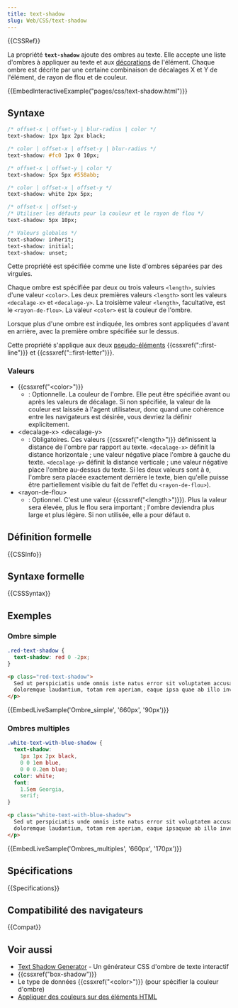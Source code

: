 ```yaml
---
title: text-shadow
slug: Web/CSS/text-shadow
---
```


{{CSSRef}}

La propriété **`text-shadow`** ajoute des ombres au texte. Elle accepte une liste d'ombres à appliquer au texte et aux [décorations](/fr/docs/Web/CSS/text-decoration) de l'élément. Chaque ombre est décrite par une certaine combinaison de décalages X et Y de l'élément, de rayon de flou et de couleur.

{{EmbedInteractiveExample("pages/css/text-shadow.html")}}

## Syntaxe

```css
/* offset-x | offset-y | blur-radius | color */
text-shadow: 1px 1px 2px black;

/* color | offset-x | offset-y | blur-radius */
text-shadow: #fc0 1px 0 10px;

/* offset-x | offset-y | color */
text-shadow: 5px 5px #558abb;

/* color | offset-x | offset-y */
text-shadow: white 2px 5px;

/* offset-x | offset-y
/* Utiliser les défauts pour la couleur et le rayon de flou */
text-shadow: 5px 10px;

/* Valeurs globales */
text-shadow: inherit;
text-shadow: initial;
text-shadow: unset;
```

Cette propriété est spécifiée comme une liste d'ombres séparées par des virgules.

Chaque ombre est spécifiée par deux ou trois valeurs `<length>`, suivies d'une valeur `<color>`. Les deux premières valeurs `<length>` sont les valeurs `<decalage-x>` et `<decalage-y>`. La troisième valeur `<length>`, facultative, est le `<rayon-de-flou>`. La valeur `<color>` est la couleur de l'ombre.

Lorsque plus d'une ombre est indiquée, les ombres sont appliquées d'avant en arrière, avec la première ombre spécifiée sur le dessus.

Cette propriété s'applique aux deux [pseudo-éléments](/fr/docs/Web/CSS/Pseudo-éléments) {{cssxref("::first-line")}} et {{cssxref("::first-letter")}}.

### Valeurs

- {{cssxref("&lt;color&gt;")}}
  - : Optionnelle. La couleur de l'ombre. Elle peut être spécifiée avant ou après les valeurs de décalage. Si non spécifiée, la valeur de la couleur est laissée à l'agent utilisateur, donc quand une cohérence entre les navigateurs est désirée, vous devriez la définir explicitement.
- \<decalage-x> \<decalage-y>
  - : Obligatoires. Ces valeurs {{cssxref("&lt;length&gt;")}} définissent la distance de l'ombre par rapport au texte. `<decalage-x>` définit la distance horizontale ; une valeur négative place l'ombre à gauche du texte. `<decalage-y>` définit la distance verticale ; une valeur négative place l'ombre au-dessus du texte. Si les deux valeurs sont à `0`, l'ombre sera placée exactement derrière le texte, bien qu'elle puisse être partiellement visible du fait de l'effet du `<rayon-de-flou>`).
- \<rayon-de-flou>
  - : Optionnel. C'est une valeur {{cssxref("&lt;length&gt;")}}). Plus la valeur sera élevée, plus le flou sera important ; l'ombre deviendra plus large et plus légère. Si non utilisée, elle a pour défaut `0`.

## Définition formelle

{{CSSInfo}}

## Syntaxe formelle

{{CSSSyntax}}

## Exemples

### Ombre simple

```css
.red-text-shadow {
  text-shadow: red 0 -2px;
}
```

```html
<p class="red-text-shadow">
  Sed ut perspiciatis unde omnis iste natus error sit voluptatem accusantium
  doloremque laudantium, totam rem aperiam, eaque ipsa quae ab illo inventore.
</p>
```

{{EmbedLiveSample('Ombre_simple', '660px', '90px')}}

### Ombres multiples

```css
.white-text-with-blue-shadow {
  text-shadow:
    1px 1px 2px black,
    0 0 1em blue,
    0 0 0.2em blue;
  color: white;
  font:
    1.5em Georgia,
    serif;
}
```

```html
<p class="white-text-with-blue-shadow">
  Sed ut perspiciatis unde omnis iste natus error sit voluptatem accusantium
  doloremque laudantium, totam rem aperiam, eaque ipsaquae ab illo inventore.
</p>
```

{{EmbedLiveSample('Ombres_multiples', '660px', '170px')}}

## Spécifications

{{Specifications}}

## Compatibilité des navigateurs

{{Compat}}

## Voir aussi

- [Text Shadow Generator](https://cssgenerator.org/text-shadow-css-generator.html) - Un générateur CSS d'ombre de texte interactif
- {{cssxref("box-shadow")}}
- Le type de données {{cssxref("&lt;color&gt;")}} (pour spécifier la couleur d'ombre)
- [Appliquer des couleurs sur des éléments HTML](/fr/docs/Web/HTML/Applying_color)
